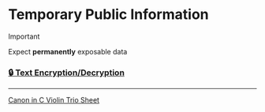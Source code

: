 # Temporary Public Information
> [!IMPORTANT]
> Expect **permanently** exposable data

### [🔒 Text Encryption/Decryption](https://www.gillmeister-software.com/online-tools/text/encrypt-decrypt-text.aspx)

---

[Canon in C Violin Trio Sheet](https://musescore.com/user/27734837/scores/6061403?srsltid=AfmBOopNMnJ0x8arpPV3ed3Iodi1RKz4VxxQUZ49bhFcC5L0lalDR5DE)
